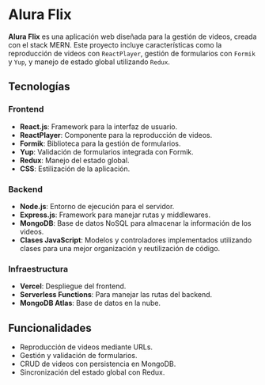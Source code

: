 # Alura Flix

**Alura Flix** es una aplicación web diseñada para la gestión de videos, creada con el stack MERN. Este proyecto incluye características como la reproducción de videos con `ReactPlayer`, gestión de formularios con `Formik` y `Yup`, y manejo de estado global utilizando `Redux`.

## Tecnologías

### Frontend
- **React.js**: Framework para la interfaz de usuario.
- **ReactPlayer**: Componente para la reproducción de videos.
- **Formik**: Biblioteca para la gestión de formularios.
- **Yup**: Validación de formularios integrada con Formik.
- **Redux**: Manejo del estado global.
- **CSS**: Estilización de la aplicación.

### Backend
- **Node.js**: Entorno de ejecución para el servidor.
- **Express.js**: Framework para manejar rutas y middlewares.
- **MongoDB**: Base de datos NoSQL para almacenar la información de los videos.
- **Clases JavaScript**: Modelos y controladores implementados utilizando clases para una mejor organización y reutilización de código.

### Infraestructura
- **Vercel**: Despliegue del frontend.
- **Serverless Functions**: Para manejar las rutas del backend.
- **MongoDB Atlas**: Base de datos en la nube.

## Funcionalidades
- Reproducción de videos mediante URLs.
- Gestión y validación de formularios.
- CRUD de videos con persistencia en MongoDB.
- Sincronización del estado global con Redux.


